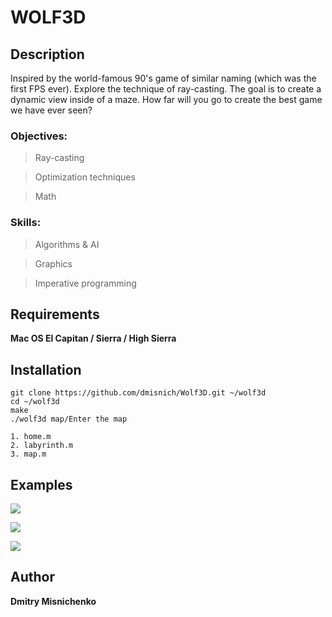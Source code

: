 
# WOLF3D

## Description
Inspired by the world-famous 90's game of similar naming (which was the first FPS ever). Explore the technique of ray-casting. The goal is to create a dynamic view inside of a maze. How far will you go to create the best game we have ever seen?

### Objectives:
> Ray-casting

> Optimization techniques 

> Math

### Skills:
> Algorithms & AI
 
> Graphics

> Imperative programming 

## Requirements
**Mac OS El Capitan / Sierra / High Sierra**

## Installation

```
git clone https://github.com/dmisnich/Wolf3D.git ~/wolf3d
cd ~/wolf3d
make
./wolf3d map/Enter the map

1. home.m
2. labyrinth.m
3. map.m
```

## Examples

![](https://image.ibb.co/j4iuVy/Screen_Shot_2018_06_02_at_12_00_38_PM.png)

![](https://image.ibb.co/mNDYOJ/Screen_Shot_2018_06_02_at_12_00_58_PM.png)

![](https://image.ibb.co/e4ZJqy/Screen_Shot_2018_06_02_at_12_01_14_PM.png)

## Author

**Dmitry Misnichenko**
